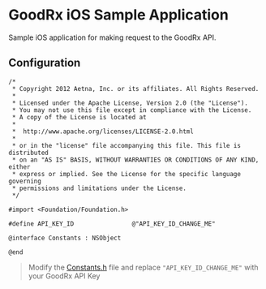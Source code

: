GoodRx iOS Sample Application
===================

Sample iOS application for making request to the GoodRx API.


Configuration
--------------

```objc
/*
 * Copyright 2012 Aetna, Inc. or its affiliates. All Rights Reserved.
 *
 * Licensed under the Apache License, Version 2.0 (the "License").
 * You may not use this file except in compliance with the License.
 * A copy of the License is located at
 *
 *  http://www.apache.org/licenses/LICENSE-2.0.html
 *
 * or in the "license" file accompanying this file. This file is distributed
 * on an "AS IS" BASIS, WITHOUT WARRANTIES OR CONDITIONS OF ANY KIND, either
 * express or implied. See the License for the specific language governing
 * permissions and limitations under the License.
 */

#import <Foundation/Foundation.h>

#define API_KEY_ID                @"API_KEY_ID_CHANGE_ME"

@interface Constants : NSObject

@end
```

> Modify the [Constants.h](https://github.com/carepass/code-samples/blob/master/GoodRx_iOS/GoodRxSample/Constants.h) file and replace `"API_KEY_ID_CHANGE_ME"` with your GoodRx API Key
